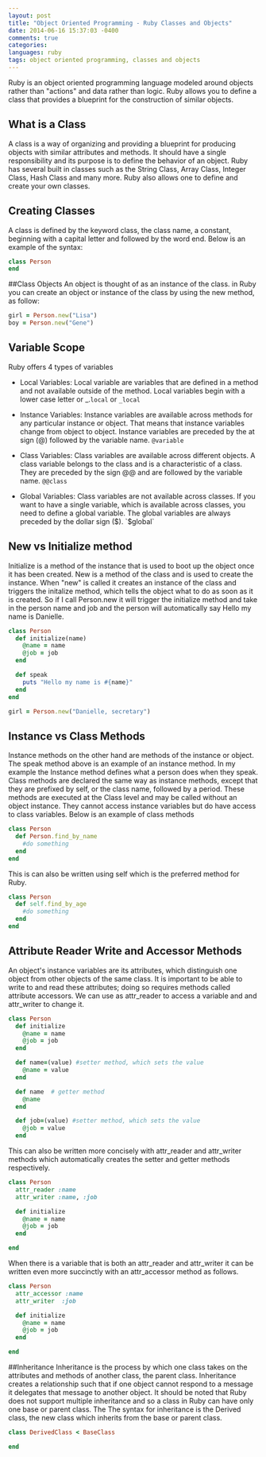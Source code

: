 ```yaml
---
layout: post
title: "Object Oriented Programming - Ruby Classes and Objects"
date: 2014-06-16 15:37:03 -0400
comments: true
categories: 
languages: ruby
tags: object oriented programming, classes and objects
---
```


Ruby is an object oriented programming language modeled around objects rather than "actions" and data rather than logic. Ruby allows you to define a class that provides a blueprint for the construction of similar objects.

## What is a Class
A class is a way of organizing and providing a blueprint for producing objects with similar attributes and methods.  It should have a single responsibility and its purpose is to define the behavior of an object.  Ruby has several built in classes such as the String Class, Array Class, Integer Class, Hash Class and many more.  Ruby also allows one to define and create your own classes.

## Creating Classes 
A class is defined by the keyword class, the class name, a constant, beginning with a capital letter and followed by the word end. Below is an example of the syntax:

```ruby 
class Person
end
```

##Class Objects
An object is thought of as an instance of the class. in Ruby you can create an object or instance of the class by using the new method, as follow:
```ruby
girl = Person.new("Lisa")
boy = Person.new("Gene")
```

## Variable Scope
Ruby offers 4 types of variables

* Local Variables: Local variable are variables that are defined in a method and not available outside of the method.  Local variables begin with a lower case letter or \_.`local` or `_local`

* Instance Variables: Instance variables are available across methods for any particular instance or object. That means that instance variables change from object to object. Instance variables are preceded by the at sign (@) followed by the variable name. `@variable`

* Class Variables: Class variables are available across different objects. A class variable belongs to the class and is a characteristic of a class. They are preceded by the sign @@ and are followed by the variable name. `@@class`

* Global Variables: Class variables are not available across classes. If you want to have a single variable, which is available across classes, you need to define a global variable. The global variables are always preceded by the dollar sign ($). `$global`

## New vs Initialize method
Initialize is a method of the instance that is used to boot up the object once it has been created.  New is a method of the class and is used to create the instance.  When "new" is called it creates an instance of the class and triggers the initalize method, which tells the object what to do as soon as it is created.   So if I call Person.new it will trigger the initialize method and take in the person name and job and the person will automatically say Hello my name is Danielle.

```ruby
class Person
  def initialize(name)
    @name = name 
    @job = job
  end

  def speak
    puts "Hello my name is #{name}"
  end
end

girl = Person.new("Danielle, secretary")
```

## Instance vs Class Methods

Instance methods on the other hand are methods of the instance or object. The speak method above is an example of an instance method. In my example the Instance method defines what a person does when they speak.  Class methods are declared the same way as instance methods, except that they are prefixed by self, or the class name, followed by a period. These methods are executed at the Class level and may be called without an object instance. They cannot access instance variables but do have access to class variables. Below is an example of class methods

```ruby
class Person
  def Person.find_by_name
    #do something
  end
end
```
This is can also be written using self which is the preferred method for Ruby.

```ruby
class Person
  def self.find_by_age
    #do something 
  end
end
```

## Attribute Reader Write and Accessor Methods
An object's instance variables are its attributes, which distinguish one object from other objects of the same class. It is important to be able to write to and read these attributes; doing so requires methods called attribute accessors.  We can use as attr_reader to access a variable and and attr_writer to change it.

```ruby
class Person
  def initialize
    @name = name
    @job = job
  end

  def name=(value) #setter method, which sets the value
    @name = value  
  end

  def name  # getter method
    @name  
  end

  def job=(value) #setter method, which sets the value
    @job = value  
  end
```

This can also be written more concisely with attr_reader and attr_writer methods which automatically creates the setter and getter methods respectively.

```ruby
class Person
  attr_reader :name
  attr_writer :name, :job

  def initialize
    @name = name
    @job = job
  end

end
```

When there is a variable that is both an attr_reader and attr_writer it can be written even more succinctly with an attr_accessor method as follows.

```ruby
class Person
  attr_accessor :name
  attr_writer  :job

  def initialize
    @name = name
    @job = job
  end

end
```

##Inheritance
Inheritance is the process by which one class takes on the attributes and methods of another class, the parent class.  Inheritance creates a relationship such that if one object cannot respond to a message it delegates that message to another object.  It should be noted that Ruby does not support multiple inheritance and so a class in Ruby can have only one base or parent class. The The syntax for inheritance is the Derived class, the new class which inherits from the base or parent class. 

```ruby
class DerivedClass < BaseClass

end
```